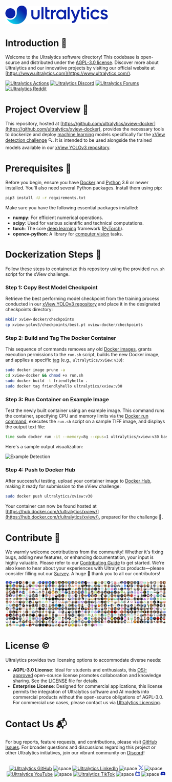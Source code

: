 <a href="https://www.ultralytics.com/"><img src="https://raw.githubusercontent.com/ultralytics/assets/main/logo/Ultralytics_Logotype_Original.svg" width="320" alt="Ultralytics logo"></a>

# Introduction 👋

Welcome to the Ultralytics software directory! This codebase is open-source and distributed under the [AGPL-3.0 license](https://www.ultralytics.com/legal/agpl-3-0-software-license). Discover more about Ultralytics and our innovative projects by visiting our official website at [https://www.ultralytics.com](https://www.ultralytics.com/).

[![Ultralytics Actions](https://github.com/ultralytics/xview-docker/actions/workflows/format.yml/badge.svg)](https://github.com/ultralytics/xview-docker/actions/workflows/format.yml)
[![Ultralytics Discord](https://img.shields.io/discord/1089800235347353640?logo=discord&logoColor=white&label=Discord&color=blue)](https://discord.com/invite/ultralytics)
[![Ultralytics Forums](https://img.shields.io/discourse/users?server=https%3A%2F%2Fcommunity.ultralytics.com&logo=discourse&label=Forums&color=blue)](https://community.ultralytics.com/)
[![Ultralytics Reddit](https://img.shields.io/reddit/subreddit-subscribers/ultralytics?style=flat&logo=reddit&logoColor=white&label=Reddit&color=blue)](https://reddit.com/r/ultralytics)

# Project Overview 📄

This repository, hosted at [https://github.com/ultralytics/xview-docker](https://github.com/ultralytics/xview-docker), provides the necessary tools to dockerize and deploy [machine learning](https://www.ultralytics.com/glossary/machine-learning-ml) models specifically for the [xView detection challenge](https://challenge.xviewdataset.org/) 🔍. It is intended to be used alongside the trained models available in our [xView YOLOv3 repository](https://github.com/ultralytics/xview-yolov3).

# Prerequisites 🔖

Before you begin, ensure you have [Docker](https://www.docker.com/) and [Python](https://www.python.org/) 3.6 or newer installed. You'll also need several Python packages. Install them using pip:

```bash
pip3 install -U -r requirements.txt
```

Make sure you have the following essential packages installed:

- **numpy**: For efficient numerical operations.
- **scipy**: Used for various scientific and technical computations.
- **torch**: The core [deep learning](https://www.ultralytics.com/glossary/deep-learning-dl) framework ([PyTorch](https://pytorch.org/)).
- **opencv-python**: A library for [computer vision](https://www.ultralytics.com/glossary/computer-vision-cv) tasks.

# Dockerization Steps 🐳

Follow these steps to containerize this repository using the provided `run.sh` script for the xView challenge.

### Step 1: Copy Best Model Checkpoint

Retrieve the best performing model checkpoint from the training process conducted in our [xView YOLOv3 repository](https://github.com/ultralytics/xview-yolov3) and place it in the designated checkpoints directory:

```bash
mkdir xview-docker/checkpoints
cp xview-yolov3/checkpoints/best.pt xview-docker/checkpoints
```

### Step 2: Build and Tag The Docker Container

This sequence of commands removes any old [Docker images](https://docs.docker.com/get-started/docker-overview/#images), grants execution permissions to the `run.sh` script, builds the new Docker image, and applies a specific [tag](https://docs.docker.com/reference/cli/docker/image/tag/) (e.g., `ultralytics/xview:v30`):

```bash
sudo docker image prune -a
cd xview-docker && chmod +x run.sh
sudo docker build -t friendlyhello .
sudo docker tag friendlyhello ultralytics/xview:v30
```

### Step 3: Run Container on Example Image

Test the newly built container using an example image. This command runs the container, specifying CPU and memory limits via the [Docker run command](https://docs.docker.com/engine/containers/run/), executes the `run.sh` script on a sample TIFF image, and displays the output text file:

```bash
time sudo docker run -it --memory=8g --cpus=1 ultralytics/xview:v30 bash -c './run.sh /1047.tif /tmp && cat /tmp/1047.tif.txt'
```

Here's a sample output visualization:

![Example Detection](https://github.com/ultralytics/xview-docker/blob/main/output_img/1047.jpg)

### Step 4: Push to Docker Hub

After successful testing, upload your container image to [Docker Hub](https://hub.docker.com/), making it ready for submission to the xView challenge:

```bash
sudo docker push ultralytics/xview:v30
```

Your container can now be found hosted at [https://hub.docker.com/r/ultralytics/xview/](https://hub.docker.com/r/ultralytics/xview/), prepared for the challenge 🚀.

# Contribute 🤝

We warmly welcome contributions from the community! Whether it's fixing bugs, adding new features, or enhancing documentation, your input is highly valuable. Please refer to our [Contributing Guide](https://docs.ultralytics.com/help/contributing/) to get started. We're also keen to hear about your experiences with Ultralytics products—please consider filling out our [Survey](https://www.ultralytics.com/survey?utm_source=github&utm_medium=social&utm_campaign=Survey). A huge 🙏 thank you to all our contributors!

[![Ultralytics open-source contributors](https://raw.githubusercontent.com/ultralytics/assets/main/im/image-contributors.png)](https://github.com/ultralytics/ultralytics/graphs/contributors)

# License ©️

Ultralytics provides two licensing options to accommodate diverse needs:

- **AGPL-3.0 License**: Ideal for students and enthusiasts, this [OSI-approved](https://opensource.org/license/agpl-v3) open-source license promotes collaboration and knowledge sharing. See the [LICENSE](https://github.com/ultralytics/xview-docker/blob/main/LICENSE) file for details.
- **Enterprise License**: Designed for commercial applications, this license permits the integration of Ultralytics software and AI models into commercial products without the open-source obligations of AGPL-3.0. For commercial use cases, please contact us via [Ultralytics Licensing](https://www.ultralytics.com/license).

# Contact Us 📬

For bug reports, feature requests, and contributions, please visit [GitHub Issues](https://github.com/ultralytics/xview-docker/issues). For broader questions and discussions regarding this project or other Ultralytics initiatives, join our vibrant community on [Discord](https://discord.com/invite/ultralytics)!

<br>
<div align="center">
  <a href="https://github.com/ultralytics"><img src="https://github.com/ultralytics/assets/raw/main/social/logo-social-github.png" width="3%" alt="Ultralytics GitHub"></a>
  <img src="https://github.com/ultralytics/assets/raw/main/social/logo-transparent.png" width="3%" alt="space">
  <a href="https://www.linkedin.com/company/ultralytics/"><img src="https://github.com/ultralytics/assets/raw/main/social/logo-social-linkedin.png" width="3%" alt="Ultralytics LinkedIn"></a>
  <img src="https://github.com/ultralytics/assets/raw/main/social/logo-transparent.png" width="3%" alt="space">
  <a href="https://twitter.com/ultralytics"><img src="https://github.com/ultralytics/assets/raw/main/social/logo-social-twitter.png" width="3%" alt="Ultralytics Twitter"></a>
  <img src="https://github.com/ultralytics/assets/raw/main/social/logo-transparent.png" width="3%" alt="space">
  <a href="https://youtube.com/ultralytics"><img src="https://github.com/ultralytics/assets/raw/main/social/logo-social-youtube.png" width="3%" alt="Ultralytics YouTube"></a>
  <img src="https://github.com/ultralytics/assets/raw/main/social/logo-transparent.png" width="3%" alt="space">
  <a href="https://www.tiktok.com/@ultralytics"><img src="https://github.com/ultralytics/assets/raw/main/social/logo-social-tiktok.png" width="3%" alt="Ultralytics TikTok"></a>
  <img src="https://github.com/ultralytics/assets/raw/main/social/logo-transparent.png" width="3%" alt="space">
  <a href="https://ultralytics.com/bilibili"><img src="https://github.com/ultralytics/assets/raw/main/social/logo-social-bilibili.png" width="3%" alt="Ultralytics BiliBili"></a>
  <img src="https://github.com/ultralytics/assets/raw/main/social/logo-transparent.png" width="3%" alt="space">
  <a href="https://discord.com/invite/ultralytics"><img src="https://github.com/ultralytics/assets/raw/main/social/logo-social-discord.png" width="3%" alt="Ultralytics Discord"></a>
</div>
